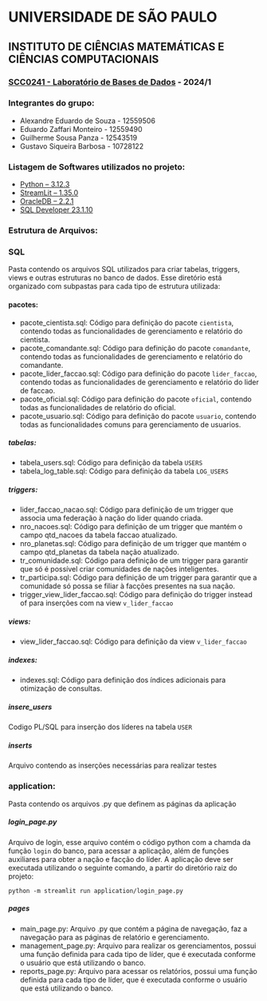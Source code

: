 # UNIVERSIDADE DE SÃO PAULO
## INSTITUTO DE CIÊNCIAS MATEMÁTICAS E CIÊNCIAS COMPUTACIONAIS


### [SCC0241 - Laboratório de Bases de Dados](https://uspdigital.usp.br/jupiterweb/obterDisciplina?nomdis=&sgldis=SCC0241) - 2024/1

### Integrantes do grupo:
- Alexandre Eduardo de Souza - 12559506
- Eduardo Zaffari Monteiro - 12559490
- Guilherme Sousa Panza - 12543519
- Gustavo Siqueira Barbosa - 10728122
  
### Listagem de Softwares utilizados no projeto:
- [Python – 3.12.3](https://www.python.org/)
- [StreamLit – 1.35.0](https://streamlit.io/)
- [OracleDB – 2.2.1](https://pypi.org/project/oracledb/)
- [SQL Developer 23.1.10](https://www.oracle.com/database/sqldeveloper/technologies/download/)

### Estrutura de Arquivos:

### SQL
Pasta contendo os arquivos SQL utilizados para criar tabelas, triggers, views e outras estruturas no banco de dados. Esse diretório está organizado com subpastas para cada tipo de estrutura utilizada:

#### pacotes:
- pacote_cientista.sql: Código para definição do pacote `cientista`, contendo todas as funcionalidades de gerenciamento e relatório do cientista.
- pacote_comandante.sql: Código para definição do pacote `comandante`, contendo todas as funcionalidades de gerenciamento e relatório do comandante.
- pacote_lider_faccao.sql: Código para definição do pacote `lider_faccao`, contendo todas as funcionalidades de gerenciamento e relatório do lider de faccao.
- pacote_oficial.sql: Código para definição do pacote `oficial`, contendo todas as funcionalidades de relatório do oficial.
- pacote_usuario.sql: Código para definição do pacote `usuario`, contendo todas as funcionalidades comuns para gerenciamento de usuarios.

##### tabelas:
- tabela_users.sql: Código para definição da tabela `USERS`
- tabela_log_table.sql: Código para definição da tabela `LOG_USERS`

##### triggers:
- lider_faccao_nacao.sql: Código para definição de um trigger que associa uma federação à nação do lider quando criada.
- nro_nacoes.sql: Código para definição de um trigger que mantém o campo qtd_nacoes da tabela faccao atualizado.
- nro_planetas.sql: Código para definição de um trigger que mantém o campo qtd_planetas da tabela nação atualizado.
- tr_comunidade.sql: Código para definição de um trigger para garantir que só é possível criar comunidades de nações inteligentes.
- tr_participa.sql: Código para definição de um trigger para garantir que a comunidade só possa se filiar à facções presentes na sua nação.
- trigger_view_lider_faccao.sql: Código para definição do trigger instead of para inserções com na view `v_lider_faccao` 

##### views:
- view_lider_faccao.sql: Código para definição da view `v_lider_faccao`

##### indexes:
- indexes.sql: Código para definição dos índices adicionais para otimização de consultas.

##### insere_users
Codigo PL/SQL para inserção dos líderes na tabela `USER`

##### inserts
Arquivo contendo as inserções necessárias para realizar testes

### application:
Pasta contendo os arquivos .py que definem as páginas da aplicação

##### login_page.py
Arquivo de login, esse arquivo contém o código python com a chamda da função `login` do banco, para acessar a aplicação, além de funções auxiliares para obter a nação e facção do líder. A aplicação deve ser executada utilizando o seguinte comando, a partir do diretório raiz do projeto:  
    
`python -m streamlit run application/login_page.py`

##### pages
- main_page.py: Arquivo .py que contém a página de navegação, faz a navegação para as páginas de relatório e gerenciamento.
- management_page.py: Arquivo para realizar os gerenciamentos, possui uma função definida para cada tipo de líder, que é executada conforme o usuário que está utilizando o banco.
- reports_page.py: Arquivo para acessar os relatórios, possui uma função definida para cada tipo de líder, que é executada conforme o usuário que está utilizando o banco.